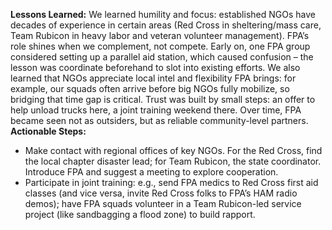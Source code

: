 **Lessons Learned:** We learned humility and focus: established NGOs have decades of experience in certain areas (Red Cross in sheltering/mass care, Team Rubicon in heavy labor and veteran volunteer management). FPA’s role shines when we complement, not compete. Early on, one FPA group considered setting up a parallel aid station, which caused confusion – the lesson was coordinate beforehand to slot into existing efforts. We also learned that NGOs appreciate local intel and flexibility FPA brings: for example, our squads often arrive before big NGOs fully mobilize, so bridging that time gap is critical. Trust was built by small steps: an offer to help unload trucks here, a joint training weekend there. Over time, FPA became seen not as outsiders, but as reliable community-level partners.
**Actionable Steps:**  
- Make contact with regional offices of key NGOs. For the Red Cross, find the local chapter disaster lead; for Team Rubicon, the state coordinator. Introduce FPA and suggest a meeting to explore cooperation.  
- Participate in joint training: e.g., send FPA medics to Red Cross first aid classes (and vice versa, invite Red Cross folks to FPA’s HAM radio demos); have FPA squads volunteer in a Team Rubicon-led service project (like sandbagging a flood zone) to build rapport.